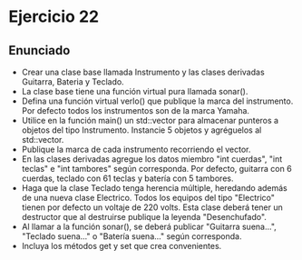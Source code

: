 # Ejercicio 22

## Enunciado
* Crear una clase base llamada Instrumento y las clases derivadas Guitarra, Bateria y Teclado.
* La clase base tiene una función virtual pura llamada sonar().
* Defina una función virtual verlo() que publique la marca del instrumento. Por defecto todos los instrumentos son de la marca Yamaha.
* Utilice en la función main() un std::vector para almacenar punteros a objetos del tipo Instrumento. Instancie 5 objetos y agréguelos al std::vector.
* Publique la marca de cada instrumento recorriendo el vector.
* En las clases derivadas agregue los datos miembro "int cuerdas", "int teclas" e "int tambores" según corresponda. Por defecto, guitarra con 6 cuerdas, teclado con 61 teclas y batería con 5 tambores.
* Haga que la clase Teclado tenga herencia múltiple, heredando además de una nueva clase Electrico. Todos los equipos del tipo "Electrico" tienen por defecto un voltaje de 220 volts. Esta clase deberá tener un destructor que al destruirse publique la leyenda "Desenchufado".
* Al llamar a la función sonar(), se deberá publicar "Guitarra suena...", "Teclado suena..." o "Batería suena..." según corresponda.
* Incluya los métodos get y set que crea convenientes.
